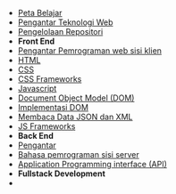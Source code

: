- [Peta Belajar](/tekweb/content/introduction/learning_path)
- [Pengantar Teknologi Web](/tekweb/content/introduction/pengantar)
- [Pengelolaan Repositori](/tekweb/content/introduction/github)
- **Front End**
- [Pengantar Pemrograman web sisi klien](/tekweb/content/frontend/1_pengantar)
- [HTML](/tekweb/content/frontend/2_html)
- [CSS](/tekweb/content/frontend/3_css)
- [CSS Frameworks](/tekweb/content/frontend/4_css_frameworks)
- [Javascript](/tekweb/content/frontend/5_javascript)
- [Document Object Model (DOM)](/tekweb/content/frontend/6_dom)
- [Implementasi DOM](/tekweb/content/frontend/7_implementasi_dom)
- [Membaca Data JSON dan XML](/tekweb/content/frontend/8_membaca_data_json_dan_xml)
- [JS Frameworks](/tekweb/content/frontend/9_js_frameworks)
- **Back End**
- [Pengantar](/tekweb/content/backend/1_pengantar)
- [Bahasa pemrograman sisi server](/tekweb/content/backend/2_bahasa_program_server)
- [Application Programming interface (API)](/tekweb/content/backend/3_api)
- **Fullstack Development**
- 